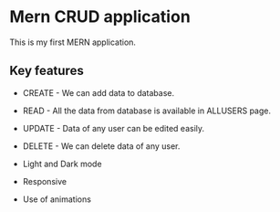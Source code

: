 # Mern CRUD application
This is my first MERN application.




## Key features
- CREATE - We can add data to database.
- READ - All the data from database is available in ALLUSERS page.
- UPDATE - Data of any user can be edited easily.
- DELETE - We can delete data of any user.

- Light and Dark mode
- Responsive
- Use of animations
